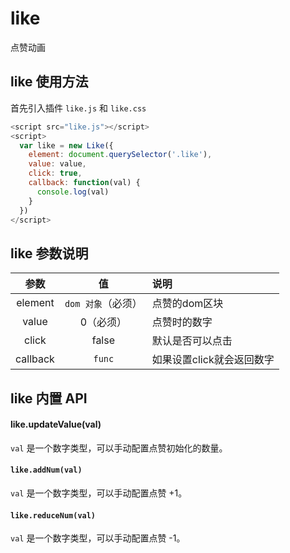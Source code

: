 # like
点赞动画

## like 使用方法

首先引入插件 `like.js` 和 `like.css`

```javascript
<script src="like.js"></script>
<script>
  var like = new Like({
    element: document.querySelector('.like'),
    value: value,
    click: true,
    callback: function(val) {
      console.log(val)
    }
  })
</script>
```
## like 参数说明

| 参数  | 值    | 说明       |
| :---: | :---: | :--------- |
| element     | `dom 对象`（必须）  | 点赞的dom区块 |
| value     |  0（必须）  | 点赞时的数字 |
| click     |  false  | 默认是否可以点击 |
| callback     |  `func`  | 如果设置click就会返回数字 |

## like 内置 API 

#### like.updateValue(val)

`val` 是一个数字类型，可以手动配置点赞初始化的数量。

#### `like.addNum(val)`

`val` 是一个数字类型，可以手动配置点赞 +1。

#### `like.reduceNum(val)`

`val` 是一个数字类型，可以手动配置点赞 -1。
